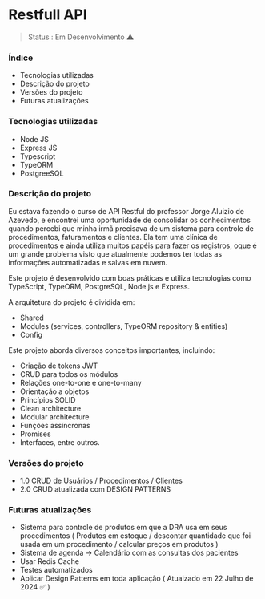 <h1>Restfull API</h1>

> Status : Em Desenvolvimento ⚠️

### Índice
+  Tecnologias utilizadas
+  Descrição do projeto
+  Versões do projeto
+  Futuras atualizações

### Tecnologias utilizadas
* Node JS
* Express JS
* Typescript
* TypeORM
* PostgreeSQL

### Descrição do projeto
Eu estava fazendo o curso de API Restful do professor Jorge Aluizio de Azevedo, e encontrei uma oportunidade de consolidar os conhecimentos quando percebi que minha irmã precisava de um sistema para controle de procedimentos, faturamentos e clientes. Ela tem uma clínica de procedimentos e ainda utiliza muitos papéis para fazer os registros, oque é um grande problema visto que atualmente podemos ter todas as informações automatizadas e salvas em nuvem.

Este projeto é desenvolvido com boas práticas e utiliza tecnologias como TypeScript, TypeORM, PostgreSQL, Node.js e Express.

A arquitetura do projeto é dividida em:

- Shared
- Modules (services, controllers, TypeORM repository & entities)
- Config
  
Este projeto aborda diversos conceitos importantes, incluindo:

- Criação de tokens JWT
- CRUD para todos os módulos
- Relações one-to-one e one-to-many
- Orientação a objetos
- Princípios SOLID
- Clean architecture
- Modular architecture
- Funções assíncronas
- Promises
- Interfaces, entre outros.

### Versões do projeto
* 1.0 CRUD de Usuários / Procedimentos / Clientes
* 2.0 CRUD atualizada com DESIGN PATTERNS

### Futuras atualizações
- Sistema para controle de produtos em que a DRA usa em seus procedimentos ( Produtos em estoque / descontar quantidade que foi usada em um procedimento / calcular preços em produtos )
- Sistema de agenda -> Calendário com as consultas dos pacientes
- Usar Redis Cache
- Testes automatizados 
- Aplicar Design Patterns em toda aplicação ( Atuaizado em 22 Julho de 2024 ✅ )


  
  

